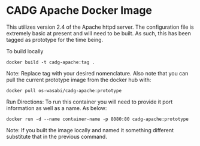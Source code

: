# CADG Apache Docker Image

This utilizes version 2.4 of the Apache httpd server. The configuration file is extremely basic at present and will need to be built. As such, this has been tagged as prototype for the time being.

To build locally
```
docker build -t cadg-apache:tag .
```
Note: Replace tag with your desired nomenclature. Also note that you can pull the current prototype image from the docker hub with:
```
docker pull os-wasabi/cadg-apache:prototype
```

Run Directions:
To run this container you will need to provide it port information as well as a name. As below:
```
docker run -d --name container-name -p 8080:80 cadg-apache:prototype
```
Note: If you built the image locally and named it something different substitute that in the previous command.
